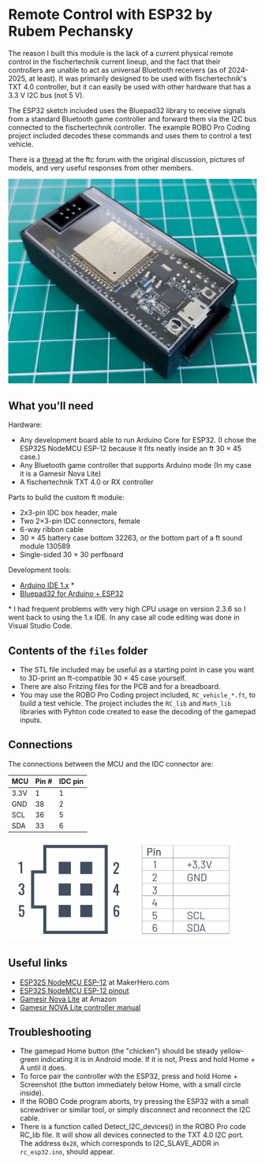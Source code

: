 
# Remote Control with ESP32 by Rubem Pechansky

The reason I built this module is the lack of a current physical remote control in the fischertechnik current lineup, and the fact that their controllers are unable to act as universal Bluetooth receivers (as of 2024-2025, at least). It was primarily designed to be used with fischertechnik's TXT 4.0 controller, but it can easily be used with other hardware that has a 3.3 V I2C bus (not 5 V).

The ESP32 sketch included uses the Bluepad32 library to receive signals from a standard Bluetooth game controller and forward them via the I2C bus connected to the fischertechnik controller. The example ROBO Pro Coding project included decodes these commands and uses them to control a test vehicle.

There is a [thread](https://forum.ftcommunity.de/viewtopic.php?f=8&t=8694) at the ftc forum with the original discussion, pictures of models, and very useful responses from other members.

![Custom-made ESP ft module](<images/ft_module.jpg>)

## What you'll need

Hardware:

- Any development board able to run Arduino Core for ESP32. (I chose the ESP32S NodeMCU ESP-12 because it fits neatly inside an ft 30 × 45 case.)
- Any Bluetooth game controller that supports Arduino mode (In my case it is a Gamesir Nova Lite)
- A fischertechnik TXT 4.0 or RX controller

Parts to build the custom ft module:

- 2x3-pin IDC box header, male
- Two 2×3-pin IDC connectors, female
- 6-way ribbon cable
- 30 × 45 battery case bottom 32263, or the bottom part of a ft sound module 130589
- Single-sided 30 × 30 perfboard

Development tools:

- [Arduino IDE 1.x](https://www.arduino.cc/en/software/#legacy-ide-18x) *
- [Bluepad32 for Arduino + ESP32](https://bluepad32.readthedocs.io/en/latest/plat_arduino/#option-a-use-arduino-core-for-esp32-bluepad32-board)

\* I had frequent problems with very high CPU usage on version 2.3.6 so I went back to using the 1.x IDE. In any case all code editing was done in Visual Studio Code.

## Contents of the `files` folder

- The STL file included may be useful as a starting point in case you want to 3D-print an ft-compatible 30 × 45 case yourself.
- There are also Fritzing files for the PCB and for a breadboard.
- You may use the ROBO Pro Coding project included, `RC_vehicle_*.ft`, to build a test vehicle. The project includes the `RC_lib` and `Math_lib` libraries with Pyhton code created to ease the decoding of the gamepad inputs.

## Connections

The connections between the MCU and the IDC connector are:

| MCU      | Pin # | IDC pin |
|----------|-------|---------|
| 3.3V     |  1    | 1       |
| GND      | 38    | 2       |
| SCL      | 36    | 5       |
| SDA      | 33    | 6       |

![EXT connector pinout](<images/ext_pinout.png>)

## Useful links

- [ESP32S NodeMCU ESP-12](https://www.makerhero.com/produto/modulo-wifi-esp32s-nodemcu-esp-12/) at MakerHero.com
- [ESP32S NodeMCU ESP-12 pinout](https://m.media-amazon.com/images/I/71LQk8thb7L.jpg)
- [Gamesir Nova Lite](https://www.amazon.com.br/Controlador-GameSir-Controle-Bluetooth-vibra%C3%A7%C3%A3o/dp/B0CMCQ6WMC?th=1) at Amazon
- [Gamesir NOVA Lite controller manual](https://cdn.shopify.com/s/files/1/2241/8433/files/Manual-GameSir_Nova_Lite.pdf)

## Troubleshooting

- The gamepad Home button (the "chicken") should be steady yellow-green indicating it is in Android mode. If it is not, Press and hold Home + A until it does.
- To force pair the controller with the ESP32, press and hold Home + Screenshot (the button immediately below Home, with a small circle inside).
- If the ROBO Code program aborts, try pressing the ESP32 with a small screwdriver or similar tool, or simply disconnect and reconnect the I2C cable.
- There is a function called Detect_I2C_devices() in the ROBO Pro code RC_lib file. It will show all devices connected to the TXT 4.0 I2C port. The address `0x28`, which corresponds to I2C_SLAVE_ADDR in `rc_esp32.ino`, should appear.
